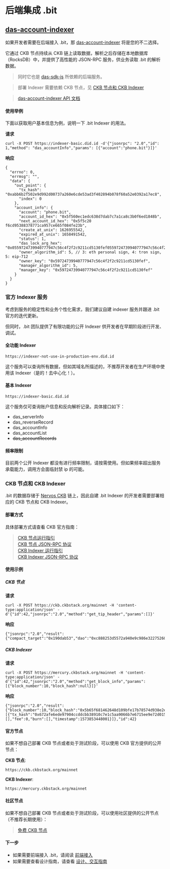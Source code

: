 # 后端集成 .bit

## [das-account-indexer](https://github.com/dotbitHQ/das-account-indexer)
如果开发者需要在后端接入 .bit，那 [das-account-indexer](https://github.com/dotbitHQ/das-account-indexer) 将是您的不二选择。

它通过 CKB 节点持续从 CKB 链上读取数据，解析之后存储在本地数据库（RocksDB）中，并提供了高性能的 JSON-RPC 服务，供业务读取 .bit 的解析数据。

> 同时它也是 [das-sdk-js](./integration-frontend.md#das-sdk-js) 所依赖的后端服务。

> 部署 Indexer 需要依赖 CKB 节点，见 [CKB 节点和 CKB Indexer](#ckb-节点和-ckb-indexer)

> [das-account-indexer API 文档](https://github.com/dotbitHQ/das-account-indexer/blob/main/API.md)

#### 使用举例
下面以获取用户基本信息为例，说明一下 .bit Indexer 的用法。

**请求**
```shell
curl -X POST https://indexer-basic.did.id -d'{"jsonrpc": "2.0","id": 1,"method": "das_accountInfo","params": [{"account":"phone.bit"}]}'
```

**响应**
```json5
{
  "errno": 0,
  "errmsg": "",
  "data": {
    "out_point": {
      "tx_hash": "0xabb6b2f502e9d992d00737a260e6cde53ad3f402894b078f60a52e0392a17ec8",
      "index": 0
    },
    "account_info": {
      "account": "phone.bit",
      "account_id_hex": "0x5f560ec1edc638d7dab7c7a1ca8c3b0f6ed1848b",
      "next_account_id_hex": "0x5f5c20  f6cd95388378771ca957ce665f084fe23b",
      "create_at_unix": 1626955542,
      "expired_at_unix": 1658491542,
      "status": 1,
      "das_lock_arg_hex": "0x0559724739940777947c56c4f2f2c9211cd5130fef0559724739940777947c56c4f2f2c9211cd5130fef",
      "owner_algorithm_id": 5, // 3: eth personal sign, 4: tron sign, 5: eip-712
      "owner_key": "0x59724739940777947c56c4f2f2c9211cd5130fef",
      "manager_algorithm_id": 5,
      "manager_key": "0x59724739940777947c56c4f2f2c9211cd5130fef"
    }
  }
}
```

### 官方 Indexer 服务
考虑到服务的稳定性和业务个性化需求，我们建议自建 indexer 服务并跟进 .bit 官方的迭代更新。

但同时，.bit 团队提供了有限功能的公开 Indexer 供开发者在早期阶段进行开发、调试。

#### 全功能 Indexer

```shell
https://indexer-not-use-in-production-env.did.id
```
这个服务可以查询所有数据，但如其域名所描述的，不推荐开发者在生产环境中使用该 Indexer（是的！去中心化！）。

#### 基本 Indexer

```shell
https://indexer-basic.did.id
```

这个服务仅可查询账户信息和反向解析记录。具体接口如下：
- das_serverInfo
- das_reverseRecord
- das_accountInfo
- das_accountList
- ~~das_accountRecords~~

#### 频率限制
目前两个公开 Indexer 都没有进行频率限制，请按需使用。但如果频率超出服务承载能力，调用方会面临封禁 ip 的可能。

### CKB 节点和 CKB Indexer

.bit 的数据存储于 [Nervos CKB](https://github.com/nervosnetwork/ckb) 链上，因此自建 .bit Indexer 的开发者需要部署相应的 CKB 节点和 CKB Indexer。

#### 部署方式

具体部署方式请查看 CKB 官方指南：

> [CKB 节点运行指引](https://docs.nervos.org/docs/basics/guides/mainnet)  
> [CKB 节点 JSON-RPC 协议](https://github.com/nervosnetwork/ckb/blob/master/rpc/README.md)   
> [CKB Indexer 运行指引](https://github.com/nervosnetwork/mercury)  
> [CKB Indexer JSON-RPC 协议](https://github.com/nervosnetwork/mercury/blob/main/core/rpc/README.md)

#### 使用示例

##### CKB 节点
**请求**
```shell
curl -X POST https://ckb.ckbstack.org/mainnet -H 'content-type:application/json' -d'{"id":42,"jsonrpc":"2.0","method":"get_tip_header","params":[]}'
```

**响应**
```json5
{"jsonrpc":"2.0","result":{"compact_target":"0x190dab53","dao":"0xc888253d5572a940e9c986e322752600aa7ce0a27f4273030033b709a4161807","epoch":"0x5ad04be00140c","extra_hash":"0x0000000000000000000000000000000000000000000000000000000000000000","hash":"0xda7e7cef5aac0a0261747432071e406d80e55a8768d281e1b2f4b1fc94e70158","nonce":"0x511790408c0f000000000001e58a1814","number":"0x6735a5","parent_hash":"0x51d1a69b9502ae7d8d5cd5a6d5c35fa998c75597cf2a3ac72c9efcc7f2a74eee","proposals_hash":"0x30452ba4a76719a4e2960d6824c9d53ed8f6782938a0fd55d3ac75ca6b7e57c3","timestamp":"0x17fba051826","transactions_root":"0xf64815d19d93d70fb74faa65ed420ca8978d6962698d4c59490a70bdb706b87b","version":"0x0"},"id":42}
```

##### CKB Indexer
**请求**
```shell
curl -X POST https://mercury.ckbstack.org/mainnet -H 'content-type:application/json' -d'{"id":42,"jsonrpc":"2.0","method":"get_block_info","params":[{"block_number":10,"block_hash":null}]}'
```
**响应**
```json5
{"jsonrpc":"2.0","result":{"block_number":10,"block_hash":"0x5b65f681462648d109bfe17b78574d938e2e92752efbab8a41b6f8d982369b85","parent_hash":"0x629f92aedb4d7d71bf55523b2709e1b7d6f67f8bef9f7abc67bad6026cea5da2","timestamp":1573853448001,"transactions":[{"tx_hash":"0x672afe6ede97904ccddcbb38910c7e1c5aa9066b7e6715ee9e72d0153a471341","records":[],"fee":0,"burn":[],"timestamp":1573853448001}]},"id":42}
```

#### 官方节点
如果不想自己部署 CKB 节点或者处于测试阶段，可以使用 CKB 官方提供的公开节点：

**CKB 节点**:

`https://ckb.ckbstack.org/mainnet`

**CKB Indexer**:

`https://mercury.ckbstack.org/mainnet`


#### 社区节点
如果不想自己部署 CKB 节点或者处于测试阶段，可以使用社区提供的公开节点（不推荐长期使用）：

> [免费 CKB 节点](https://talk.nervos.org/t/ckb-rpc-indexer-rpc/4949)


#### 下一步
- 如果需要前端接入 .bit，请阅读 [前端接入](./integration-frontend.md)
- 如果需要查看设计指南，请查看 [设计、交互指南](./design-guide.md)